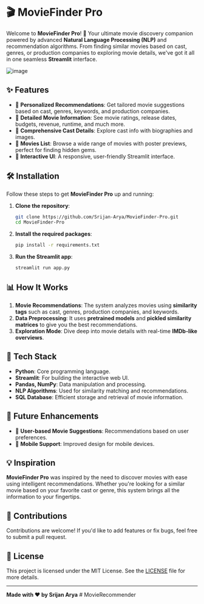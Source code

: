 # 🎬 MovieFinder Pro

Welcome to **MovieFinder Pro**! 🌟 Your ultimate movie discovery companion powered by advanced **Natural Language Processing (NLP)** and recommendation algorithms. From finding similar movies based on cast, genres, or production companies to exploring movie details, we've got it all in one seamless **Streamlit** interface.

![image](https://github.com/user-attachments/assets/649761ba-ab79-47ae-bb70-9707030797c7)

## ✨ Features

- 🎥 **Personalized Recommendations**: Get tailored movie suggestions based on cast, genres, keywords, and production companies.
- 🔎 **Detailed Movie Information**: See movie ratings, release dates, budgets, revenue, runtime, and much more.
- 📜 **Comprehensive Cast Details**: Explore cast info with biographies and images.
- 📄 **Movies List**: Browse a wide range of movies with poster previews, perfect for finding hidden gems.
- 🚀 **Interactive UI**: A responsive, user-friendly Streamlit interface.

## 🛠️ Installation

Follow these steps to get **MovieFinder Pro** up and running:

1. **Clone the repository**:
    ```bash
    git clone https://github.com/Srijan-Arya/MovieFinder-Pro.git
    cd MovieFinder-Pro
    ```

2. **Install the required packages**:
    ```bash
    pip install -r requirements.txt
    ```

3. **Run the Streamlit app**:
    ```bash
    streamlit run app.py
    ```

## 📊 How It Works

1. **Movie Recommendations**: The system analyzes movies using **similarity tags** such as cast, genres, production companies, and keywords. 
2. **Data Preprocessing**: It uses **pretrained models** and **pickled similarity matrices** to give you the best recommendations.
3. **Exploration Mode**: Dive deep into movie details with real-time **IMDb-like overviews**.

## 🧠 Tech Stack

- **Python**: Core programming language.
- **Streamlit**: For building the interactive web UI.
- **Pandas, NumPy**: Data manipulation and processing.
- **NLP Algorithms**: Used for similarity matching and recommendations.
- **SQL Database**: Efficient storage and retrieval of movie information.

## 🎯 Future Enhancements

- 🔮 **User-based Movie Suggestions**: Recommendations based on user preferences.
- 📱 **Mobile Support**: Improved design for mobile devices.

## 💡 Inspiration

**MovieFinder Pro** was inspired by the need to discover movies with ease using intelligent recommendations. Whether you're looking for a similar movie based on your favorite cast or genre, this system brings all the information to your fingertips.

## 🤝 Contributions

Contributions are welcome! If you'd like to add features or fix bugs, feel free to submit a pull request.

## 📄 License

This project is licensed under the MIT License. See the [LICENSE](LICENSE) file for more details.

---

**Made with ❤️ by Srijan Arya**
#   M o v i e R e c o m m e n d e r  
 